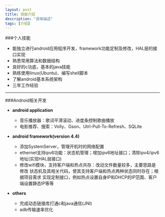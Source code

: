 ```yaml
---
layout: post
title: 技能介绍
description: "具体描述"
tags: [介绍]
---
```


###个人技能

* 能独立进行android应用程序开发，framework功能定制及修改，HAL层的接口实现
* 熟悉常用算法和数据结构
* 良好的c功底，基本的java技能
* 熟练使用linux(Ubuntu)、编写shell脚本
* 了解android基本系统架构
* 三年工作经验

***

###Android相关开发

* **android application**
    * 音乐播放器：歌词平滑滚动、进度条控制歌曲播放
    * 电影推荐、搜索：Volly、Gson、Utrl-Pull-To-Refresh、SQLite
    
* **android framework(version 4.4)**
    * 添加SystemServer，管理开机时的网络配置
    * ethernet支持ipv6功能：状态机管理；增加ipv6地址接口；清除ipv4/ipv6地址(实现HAL层接口)
    * 修改wifi模块，支持客户端和热点共存：改动文件数量较多，主要思路是修改
    状态机及其相关代码，使其支持客户端和热点两种状态同时存在；根据项目需求
    实现定制接口，例如热点设置自身IP和DHCP的IP范围、客户端设置静态IP等等

* **others**
    * 完成动态链接库打通c和java通信(JNI)
    * adb传输速率优化
